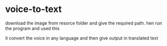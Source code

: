 # voice-to-text
download the image from resorce folder and give the required path. hen run the program and used this 

it convert the voice in any language and then give output in translated text

